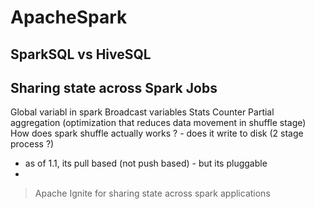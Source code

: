 # ApacheSpark

## SparkSQL vs HiveSQL

## Sharing state across Spark Jobs
Global variabl in spark
Broadcast variables
Stats Counter
Partial aggregation (optimization that reduces data movement in shuffle stage)
How does spark shuffle actually works ? - does it write to disk (2 stage process ?)
 - as of 1.1, its pull based (not push based) - but its pluggable
 - 
 
> Apache Ignite for sharing state across spark applications
